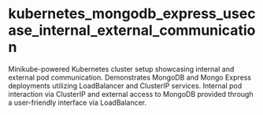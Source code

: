 # kubernetes_mongodb_express_usecase_internal_external_communication
Minikube-powered Kubernetes cluster setup showcasing internal and external pod communication. Demonstrates MongoDB and Mongo Express deployments utilizing LoadBalancer and ClusterIP services. Internal pod interaction via ClusterIP and external access to MongoDB provided through a user-friendly interface via LoadBalancer. 
